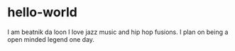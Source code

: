 # hello-world
 I am beatnik da loon I love jazz music and hip hop fusions. 
I plan on being a open minded legend one day. 
